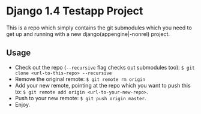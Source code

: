 # Django 1.4 Testapp Project

This is a repo which simply contains the git submodules which you need to get up and running with a new django(appengine|-nonrel) project.

## Usage

* Check out the repo (`--recursive` flag checks out submodules too): `$ git clone <url-to-this-repo> --recursive`
* Remove the original remote: `$ git remote rm origin`
* Add your new remote, pointing at the repo which you want to push this to: `$ git remote add origin <url-to-your-new-repo>`.
* Push to your new remote: `$ git push origin master`.
* Enjoy.
